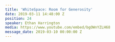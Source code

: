 ```yaml
---
title: 'WhiteSpace: Room for Generosity'
date: 2019-03-11 14:48:00 Z
position: 24
speaker: Ethan Harrington
media: https://www.youtube.com/embed/bgOWnYZLH68
message_date: 2019-03-10 00:00:00 Z
---
```


